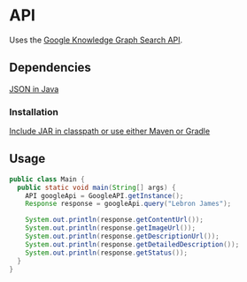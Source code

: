 # API

Uses the [Google Knowledge Graph Search API](https://developers.google.com/knowledge-graph/#sample_request).

## Dependencies

[JSON in Java](https://github.com/stleary/JSON-java)

### Installation

[Include JAR in classpath or use either Maven or Gradle](https://search.maven.org/artifact/org.json/json/20180813/bundle)

## Usage

```java
public class Main {
  public static void main(String[] args) {
    API googleApi = GoogleAPI.getInstance();
    Response response = googleApi.query("Lebron James");

    System.out.println(response.getContentUrl());
    System.out.println(response.getImageUrl());
    System.out.println(response.getDescriptionUrl());
    System.out.println(response.getDetailedDescription());
    System.out.println(response.getStatus());
  }
}
```